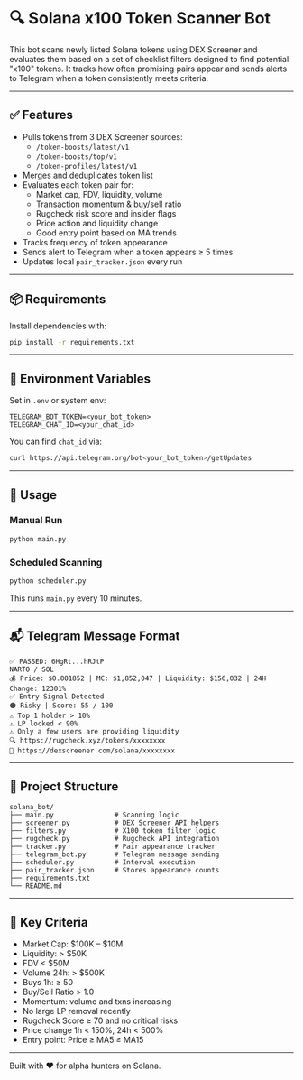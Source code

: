 # 🔍 Solana x100 Token Scanner Bot

This bot scans newly listed Solana tokens using DEX Screener and evaluates them based on a set of checklist filters designed to find potential "x100" tokens. It tracks how often promising pairs appear and sends alerts to Telegram when a token consistently meets criteria.

---

## ✅ Features

- Pulls tokens from 3 DEX Screener sources:
  - `/token-boosts/latest/v1`
  - `/token-boosts/top/v1`
  - `/token-profiles/latest/v1`
- Merges and deduplicates token list
- Evaluates each token pair for:
  - Market cap, FDV, liquidity, volume
  - Transaction momentum & buy/sell ratio
  - Rugcheck risk score and insider flags
  - Price action and liquidity change
  - Good entry point based on MA trends
- Tracks frequency of token appearance
- Sends alert to Telegram when a token appears ≥ 5 times
- Updates local `pair_tracker.json` every run

---

## 📦 Requirements

Install dependencies with:

```bash
pip install -r requirements.txt
```

---

## 🔑 Environment Variables

Set in `.env` or system env:

```env
TELEGRAM_BOT_TOKEN=<your_bot_token>
TELEGRAM_CHAT_ID=<your_chat_id>
```

You can find `chat_id` via:

```bash
curl https://api.telegram.org/bot<your_bot_token>/getUpdates
```

---

## 🚀 Usage

### Manual Run

```bash
python main.py
```

### Scheduled Scanning

```bash
python scheduler.py
```

This runs `main.py` every 10 minutes.

---

## 📬 Telegram Message Format

```
✅ PASSED: 6HgRt...hRJtP
NARTO / SOL
💰 Price: $0.001852 | MC: $1,852,047 | Liquidity: $156,032 | 24H Change: 12301%
✅ Entry Signal Detected
🟠 Risky | Score: 55 / 100
⚠️ Top 1 holder > 10%
⚠️ LP locked < 90%
⚠️ Only a few users are providing liquidity
🔍 https://rugcheck.xyz/tokens/xxxxxxxx
🔗 https://dexscreener.com/solana/xxxxxxxx
```

---

## 📁 Project Structure

```
solana_bot/
├── main.py               # Scanning logic
├── screener.py           # DEX Screener API helpers
├── filters.py            # X100 token filter logic
├── rugcheck.py           # Rugcheck API integration
├── tracker.py            # Pair appearance tracker
├── telegram_bot.py       # Telegram message sending
├── scheduler.py          # Interval execution
├── pair_tracker.json     # Stores appearance counts
├── requirements.txt
└── README.md
```

---

## 🧠 Key Criteria

- Market Cap: $100K – $10M  
- Liquidity: > $50K  
- FDV < $50M  
- Volume 24h: > $500K  
- Buys 1h: ≥ 50  
- Buy/Sell Ratio > 1.0  
- Momentum: volume and txns increasing  
- No large LP removal recently  
- Rugcheck Score ≥ 70 and no critical risks  
- Price change 1h < 150%, 24h < 500%  
- Entry point: Price ≥ MA5 ≥ MA15

---

Built with ❤️ for alpha hunters on Solana.
